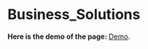 # Business_Solutions

<object data="/images/Business_Solutions.pdf" type="application/pdf" width="100%" height="100%">
<p><b>Here is the demo of the page: </b><a href="/images/Business_Solutions.pdf">Demo</a>.</p>
</object>


